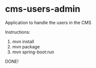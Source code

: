# cms-users-admin
Application to handle the users in the CMS

Instructions:
1) mvn install
2) mvn package
3) mvn spring-boot:run

DONE!
 
